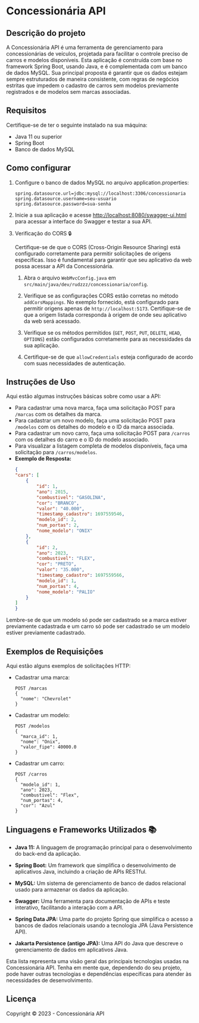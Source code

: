 # Concessionária API

## Descrição do projeto

A Concessionária API é uma ferramenta de gerenciamento para concessionárias de veículos, projetada para facilitar o controle preciso de carros e modelos disponíveis.
Esta aplicação é construída com base no framework Spring Boot, usando Java, e é complementada com um banco de dados MySQL. Sua principal proposta é garantir que os dados estejam sempre estruturados de maneira consistente, com regras de negócios estritas que impedem o cadastro de carros sem modelos previamente registrados e de modelos sem marcas associadas.

## Requisitos

Certifique-se de ter o seguinte instalado na sua máquina:

- Java 11 ou superior
- Spring Boot
- Banco de dados MySQL

## Como configurar

1. Configure o banco de dados MySQL no arquivo application.properties:

    ```
    spring.datasource.url=jdbc:mysql://localhost:3306/concessionaria
    spring.datasource.username=seu-usuario
    spring.datasource.password=sua-senha
    ```

2. Inicie a sua aplicação e acesse [http://localhost:8080/swagger-ui.html](http://localhost:8080/swagger-ui.html) para acessar a interface do Swagger e testar a sua API.

3. Verificação do CORS :lock:

    Certifique-se de que o CORS (Cross-Origin Resource Sharing) está configurado corretamente para permitir solicitações de origens específicas. Isso é fundamental para garantir que seu aplicativo da web possa acessar a API da Concessionária.
    
    1. Abra o arquivo `WebMvcConfig.java` em `src/main/java/dev/rudzzz/concessionaria/config`.
    
    2. Verifique se as configurações CORS estão corretas no método `addCorsMappings`. No exemplo fornecido, está configurado para permitir origens apenas de `http://localhost:5173`. Certifique-se de que a origem listada corresponda à origem de onde seu aplicativo da web será acessado.
    
    3. Verifique se os métodos permitidos (`GET`, `POST`, `PUT`, `DELETE`, `HEAD`, `OPTIONS`) estão configurados corretamente para as necessidades da sua aplicação.
    
    4. Certifique-se de que `allowCredentials` esteja configurado de acordo com suas necessidades de autenticação.

## Instruções de Uso

Aqui estão algumas instruções básicas sobre como usar a API:

- Para cadastrar uma nova marca, faça uma solicitação POST para `/marcas` com os detalhes da marca.
- Para cadastrar um novo modelo, faça uma solicitação POST para `/modelos` com os detalhes do modelo e o ID da marca associada.
- Para cadastrar um novo carro, faça uma solicitação POST para `/carros` com os detalhes do carro e o ID do modelo associado.
- Para visualizar a listagem completa de modelos disponíveis, faça uma solicitação para `/carros/modelos`.
- **Exemplo de Resposta:**
    ```json
   {
    "cars": [
        {
            "id": 1,
            "ano": 2015,
            "combustivel": "GASOLINA",
            "cor": "BRANCO",
            "valor": "40.000",
            "timestamp_cadastro": 1697559546,
            "modelo_id": 2,
            "num_portas": 2,
            "nome_modelo": "ONIX"
        },
        {
            "id": 2,
            "ano": 2023,
            "combustivel": "FLEX",
            "cor": "PRETO",
            "valor": "35.000",
            "timestamp_cadastro": 1697559566,
            "modelo_id": 1,
            "num_portas": 4,
            "nome_modelo": "PALIO"
        }
    ]
  }
    ```

Lembre-se de que um modelo só pode ser cadastrado se a marca estiver previamente cadastrada e um carro só pode ser cadastrado se um modelo estiver previamente cadastrado.

## Exemplos de Requisições

Aqui estão alguns exemplos de solicitações HTTP:

- Cadastrar uma marca:
  ```
  POST /marcas
  {
    "nome": "Chevrolet"
  }
  ```
- Cadastrar um modelo:
  ```
  POST /modelos
  {
    "marca_id": 1,
    "nome": "Onix",
    "valor_fipe": 40000.0
  }
  ```
- Cadastrar um carro:
  ```
  POST /carros
  {
    "modelo_id": 1,
    "ano": 2023,
    "combustivel": "Flex",
    "num_portas": 4,
    "cor": "Azul"
  }
  ```
  
## Linguagens e Frameworks Utilizados :books:

- **Java 11:** A linguagem de programação principal para o desenvolvimento do back-end da aplicação.

- **Spring Boot:** Um framework que simplifica o desenvolvimento de aplicativos Java, incluindo a criação de APIs RESTful.

- **MySQL:** Um sistema de gerenciamento de banco de dados relacional usado para armazenar os dados da aplicação.

- **Swagger:** Uma ferramenta para documentação de APIs e teste interativo, facilitando a interação com a API.

- **Spring Data JPA:** Uma parte do projeto Spring que simplifica o acesso a bancos de dados relacionais usando a tecnologia JPA (Java Persistence API).

- **Jakarta Persistence (antigo JPA):** Uma API do Java que descreve o gerenciamento de dados em aplicativos Java.

Esta lista representa uma visão geral das principais tecnologias usadas na Concessionária API. Tenha em mente que, dependendo do seu projeto, pode haver outras tecnologias e dependências específicas para atender às necessidades de desenvolvimento.


## Licença

Copyright © 2023 - Concessionária API